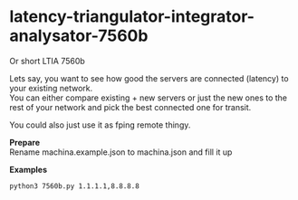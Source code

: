 # latency-triangulator-integrator-analysator-7560b
Or short LTIA 7560b<br />

Lets say, you want to see how good the servers are connected (latency) to your existing network.<br />
You can either compare existing + new servers or just the new ones to the rest of your network and pick the best connected one for transit.<br />

You could also just use it as fping remote thingy.

**Prepare**<br />
Rename machina.example.json to machina.json and fill it up<br />

**Examples**<br />

```
python3 7560b.py 1.1.1.1,8.8.8.8
```
